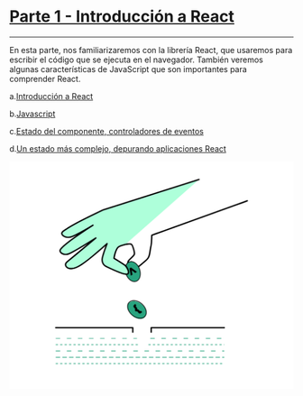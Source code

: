 # [Parte 1 - Introducción a React](https://fullstackopen.com/es/part1)
---
En esta parte, nos familiarizaremos con la librería React, que usaremos para escribir el código que se ejecuta en el navegador. También veremos algunas características de JavaScript que son importantes para comprender React.
<br/>

a.[Introducción a React](https://fullstackopen.com/es/part1/introduccion_a_react)

b.[Javascript](https://fullstackopen.com/es/part1/java_script)

c.[Estado del componente, controladores de eventos](https://fullstackopen.com/es/part1/estado_del_componente_controladores_de_eventos)

d.[Un estado más complejo, depurando aplicaciones React](https://fullstackopen.com/es/part1/un_estado_mas_complejo_depurando_aplicaciones_react)

![alt text](image.png)